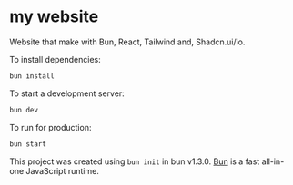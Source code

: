 # my website

Website that make with Bun, React, Tailwind and, Shadcn.ui/io.

To install dependencies:

```bash
bun install
```

To start a development server:

```bash
bun dev
```

To run for production:

```bash
bun start
```

This project was created using `bun init` in bun v1.3.0. [Bun](https://bun.com) is a fast all-in-one JavaScript runtime.
